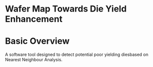 # Wafer Map Towards Die Yield Enhancement

# Basic Overview
A software tool designed to detect potential poor yielding diesbased on Nearest Neighbour Analysis.
<img of UI>
<demonstrative img of project workflow>



